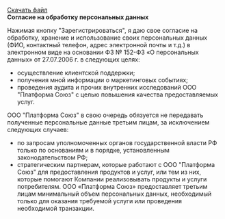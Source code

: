 ﻿[Скачать файл](../public/docs/agrement.docx)  
**Согласие на обработку персональных данных**

Нажимая кнопку "Зарегистрироваться", я даю свое согласие на обработку, хранение и использование своих персональных данных (ФИО, контактный телефон, адрес электронной почты и т.д.) в электронном виде на основании ФЗ № 152-ФЗ «О персональных данных» от 27.07.2006 г. в следующих целях: 

- осуществление клиентской поддержки;
- получения мной информации о маркетинговых событиях;
- проведения аудита и прочих внутренних исследований ООО "Платформа Союз" с целью повышения качества предоставляемых услуг.

ООО "Платформа Союз" в свою очередь обязуется не передавать полученные персональные данные третьим лицам, за исключением следующих случаев: 

- по запросам уполномоченных органов государственной власти РФ только по основаниям и в порядке, установленным законодательством РФ; 
- стратегическим партнерам, которые работают с ООО "Платформа Союз" для предоставления продуктов и услуг, или тем из них, которые помогают Компании реализовывать продукты и услуги потребителям. ООО «Платформа Союз» предоставляет третьим лицам минимальный объем персональных данных, необходимый только для оказания требуемой услуги или проведения необходимой транзакции.
